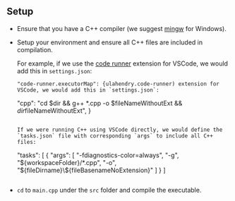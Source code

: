 ## Setup

- Ensure that you have a C++ compiler (we suggest [mingw](https://sourceforge.net/projects/mingw-w64/) for Windows).
- Setup your environment and ensure all C++ files are included in compilation.

  For example, if we use the [code runner](https://marketplace.visualstudio.com/items?itemName=formulahendry.code-runner) extension for VSCode, we would add this in `settings.json`:

  ```
  "code-runner.executorMap": {ulahendry.code-runner) extension for VSCode, we would add this in `settings.json`:

  ```
    "cpp": "cd $dir && g++ *.cpp -o $fileNameWithoutExt && $dir$fileNameWithoutExt",
  }
  ```

  If we were running C++ using VSCode directly, we would define the `tasks.json` file with corresponding `args` to include all C++ files:

  ```
  "tasks": [
    {
      "args": [
          "-fdiagnostics-color=always",
          "-g",
          "${workspaceFolder}/*.cpp",
          "-o",
          "${fileDirname}\\${fileBasenameNoExtension}"
        ]
    }
  ]
  ```

- `cd` to `main.cpp` under the `src` folder and compile the executable.
